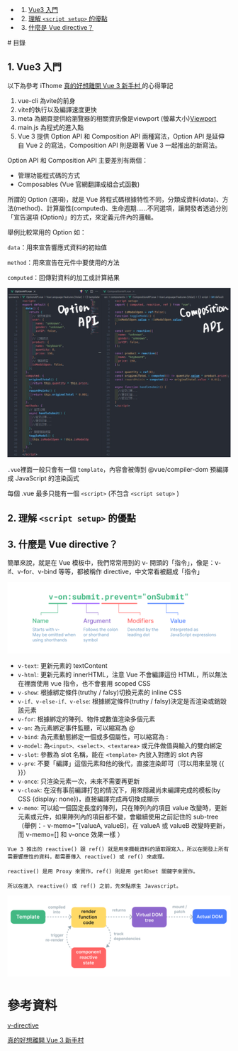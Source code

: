 <!-- vscode-markdown-toc -->
* 1. [Vue3 入門](#Vue3)
* 2. [理解 `<script setup>` 的優點](#scriptsetup)
* 3. [什麼是 Vue directive？](#Vuedirective)

<!-- vscode-markdown-toc-config
	numbering=true
	autoSave=true
	/vscode-markdown-toc-config -->
<!-- /vscode-markdown-toc --># 目錄


##  1. <a name='Vue3'></a>Vue3 入門

以下為參考 iThome [真的好想離開 Vue 3 新手村 ](https://ithelp.ithome.com.tw/m/articles/10291010)的心得筆記

1. vue-cli 為vite的前身
2. vite的執行以及編譯速度更快
3. meta 為網頁提供給瀏覽器的相關資訊像是viewport (螢幕大小)[Viewport](https://ithelp.ithome.com.tw/articles/10195279)
4. main.js 為程式的進入點
5. Vue 3 提供 Option API 和 Composition API 兩種寫法，Option API 是延伸自 Vue 2 的寫法，Composition API 則是跟著 Vue 3 一起推出的新寫法。

Option API 和 Composition API 主要差別有兩個：

- 管理功能程式碼的方式
- Composables (Vue 官網翻譯成組合式函數)

所謂的 Option (選項)，就是 Vue 將程式碼根據特性不同，分類成資料(data)、方法(method)、計算屬性(computed)、生命週期......不同選項，讓開發者透過分別「宣告選項 (Option)」的方式，來定義元件內的邏輯。

舉例比較常用的 Option 如：

`data`：用來宣告響應式資料的初始值

`method`：用來宣告在元件中要使用的方法

`computed`：回傳對資料的加工或計算結果

<img src = "images/compositionAPI.jpg">


`.vue`裡面一般只會有一個 `template`，內容會被傳到 @vue/compiler-dom 預編譯成 JavaScript 的渲染函式

每個 .vue 最多只能有一個 `<script>` (不包含 `<script setup>` )

##  2. <a name='scriptsetup'></a>理解 `<script setup>` 的優點



##  3. <a name='Vuedirective'></a>什麼是 Vue directive？

簡單來說，就是在 Vue 模板中，我們常常用到的 v- 開頭的「指令」，像是：v-if、v-for、v-bind 等等，都被稱作 directive，中文常看被翻成「指令」

<img src = "images/v-directive.png">

- `v-text`: 更新元素的 textContent
- `v-html`: 更新元素的 innerHTML，注意 Vue 不會編譯這份 HTML，所以無法在裡面使用 vue 指令，也不會套用 scoped CSS
- `v-show`: 根據綁定條件(truthy / falsy)切換元素的 inline CSS
- `v-if、v-else-if、v-else`: 根據綁定條件(truthy / falsy)決定是否渲染或銷毀該元素
- `v-for`: 根據綁定的陣列、物件或數值渲染多個元素
- `v-on`: 為元素綁定事件監聽，可以縮寫為 @
- `v-bind`: 為元素動態綁定一個或多個屬性，可以縮寫為 :
- `v-model`: 為`<input>、<select>、<textarea>` 或元件做值與輸入的雙向綁定
- `v-slot`: 參數為 slot 名稱，能在 `<template>` 內放入對應的 slot 內容
- `v-pre`: 不要「編譯」這個元素和他的後代，直接渲染即可（可以用來呈現 {{ }}）
- `v-once`: 只渲染元素一次，未來不需要再更新
- `v-cloak`: 在沒有事前編譯打包的情況下，用來隱藏尚未編譯完成的模板(by CSS {display: none})，直接編譯完成再切換成顯示
- `v-memo`: 可以給一個固定長度的陣列，只在陣列內的項目 value 改變時，更新元素或元件，如果陣列內的項目都不變，會繼續使用之前記住的 sub-tree（舉例：- v-memo="[valueA, valueB]，在 valueA 或 valueB 改變時更新，而 v-memo=[] 和 v-once 效果一樣 ）

```
Vue 3 推出的 reactive() 跟 ref() 就是用來攔截資料的讀取跟寫入，所以在開發上所有需要響應性的資料，都需要傳入 reactive() 或 ref() 來處理。

reactive() 是用 Proxy 來實作，ref() 則是用 get和set 關鍵字來實作。

所以在進入 reactive() 或 ref() 之前，先來點原生 Javascript。
```

<img src = "images/vue-dom-lifetime.png">

# 參考資料

[v-directive](https://vuejs.org/api/built-in-directives.html#v-text)

[真的好想離開 Vue 3 新手村 ](https://ithelp.ithome.com.tw/m/articles/10291010)